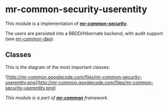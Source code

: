 # mr-common-security-userentity #

This module is a implementation of **[mr-common-security](CommonSecurity.md)**.

The users are persisted into a BBDD/Hibernate backend, with audit support (see [mr-common-dao](CommonDao.md)).


## Classes ##

This is the diagram of the most important classes:

![http://mr-common.googlecode.com/files/mr-common-security-userentity.png](http://mr-common.googlecode.com/files/mr-common-security-userentity.png)


_This module is a part of **[mr-common](Introduction.md)** framework_.